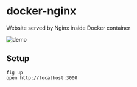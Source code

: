 # docker-nginx

Website served by Nginx inside Docker container

![demo](demo.gif)

## Setup

    fig up
    open http://localhost:3000
